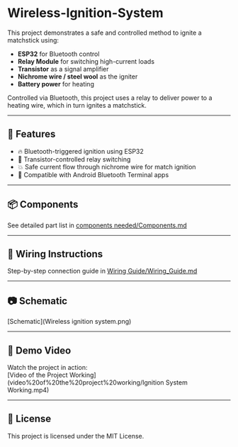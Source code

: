 
# Wireless-Ignition-System

This project demonstrates a safe and controlled method to ignite a matchstick using:
- **ESP32** for Bluetooth control
- **Relay Module** for switching high-current loads
- **Transistor** as a signal amplifier
- **Nichrome wire / steel wool** as the igniter
- **Battery power** for heating

Controlled via Bluetooth, this project uses a relay to deliver power to a heating wire, which in turn ignites a matchstick.

---


## 🚀 Features
- 🔥 Bluetooth-triggered ignition using ESP32
- 🧠 Transistor-controlled relay switching
- 💥 Safe current flow through nichrome wire for match ignition
- 📱 Compatible with Android Bluetooth Terminal apps

---

## 📦 Components
See detailed part list in [components needed/Components.md](components%20needed/Components.md)

---

## 🧰 Wiring Instructions
Step-by-step connection guide in [Wiring Guide/Wiring_Guide.md](Wiring%20Guide/Wiring_Guide.md)

---

## 📷 Schematic
[Schematic](Wireless ignition system.png)

---

## 🎥 Demo Video
Watch the project in action:  
[Video of the Project Working](video%20of%20the%20project%20working/Ignition System Working.mp4)

---

## 📜 License
This project is licensed under the MIT License.



